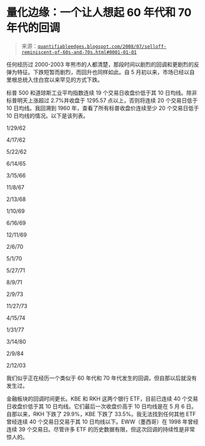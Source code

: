 <!--yml

分类：未分类

日期：2024-05-18 08:13:09

-->

# 量化边缘：一个让人想起 60 年代和 70 年代的回调

> 来源：[`quantifiableedges.blogspot.com/2008/07/selloff-reminiscent-of-60s-and-70s.html#0001-01-01`](http://quantifiableedges.blogspot.com/2008/07/selloff-reminiscent-of-60s-and-70s.html#0001-01-01)

任何经历过 2000-2003 年熊市的人都清楚，那段时间以剧烈的回调和更剧烈的反弹为特征。下跌短暂而剧烈，而回升也同样如此。自 5 月初以来，市场已经以自里根总统入住白宫以来罕见的方式下跌。

标普 500 和道琼斯工业平均指数连续 19 个交易日收盘价低于其 10 日均线。除非标普明天上涨超过 2.7%并收盘于 1295.57 点以上，否则将连续 20 个交易日低于 10 日均线。我回溯到 1960 年，查看了所有标普收盘价连续至少 20 个交易日低于 10 日均线的情况。以下是该列表。

1/29/62

4/17/62

5/22/62

6/14/65

3/15/66

11/8/67

2/13/68

1/10/69

6/16/69

12/11/69

2/6/70

5/1/70

5/27/71

8/9/71

2/9/73

11/27/73

4/15/74

1/31/77

3/14/80

2/9/84

2/12/03

我们似乎正在经历一个类似于 60 年代和 70 年代发生的回调，但自那以后就没有发生过。

金融板块的回调时间更长。KBE 和 RKH 这两个银行 ETF，目前已连续 40 个交易日收盘价低于其 10 日均线。它们最后一次收盘价高于 10 日均线是在 5 月 6 日。自那以来，RKH 下跌了 29.9%，KBE 下跌了 33.5%。我无法找到任何其他 ETF 曾经连续 40 个交易日交易于其 10 日均线以下。EWW（墨西哥）在 1998 年曾经连续 39 个交易日。尽管许多 ETF 的历史数据有限，但这次回调的持续性是非常惊人的。
